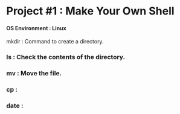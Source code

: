  # Project #1 : Make Your Own Shell
 #### OS Environment : Linux
 mkdir : Command to create a directory. 
 ### ls : Check the contents of the directory.
 ### mv : Move the file.
 ### cp : 
 ### date : 
